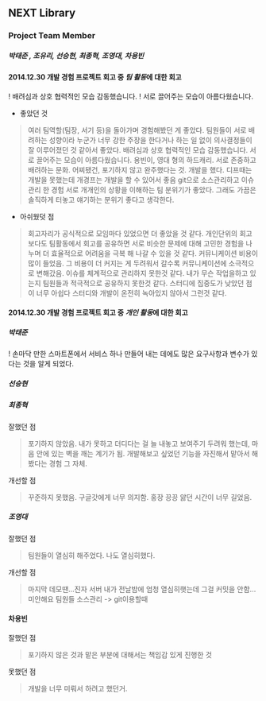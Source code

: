 NEXT Library
-----------------------
### Project Team Member
##### 박태준 , 조유리, 선승현, 최종혁, 조영대, 차용빈

#### 2014.12.30 개발 경험 프로젝트 회고 중 ***팀 활동***에 대한 회고

! 배려심과 상호 협력적인 모습 감동했습니다.
! 서로 끌어주는 모습이 아름다웠습니다.

+ 좋았던 것
> 여러 팀역할(팀장, 서기 등)을 돌아가며 경험해봤던 게 좋았다.
> 팀원들이 서로 배려하는 성향이라 누군가 너무 강한 주장을 한다거나 하는 일 없이 의사결정들이 잘 이루어졌던 것 같아서 좋았다.
> 배려심과 상호 협력적인 모습 감동했습니다.
> 서로 끌어주는 모습이 아름다웠습니다.
> 용빈이, 영대 형의 하드캐리.
> 서로 존중하고 배려하는 문화.
> 어찌됐건, 포기하지 않고 완주했다는 것.
> 개발을 했다.
> 디프때는 개발을 못했는데 개경프는 개발을 할 수 있어서 좋음
> git으로 소스관리하고 이슈관리 한 경험
> 서로 개개인의 상황을 이해하는 팀 분위기가 좋았다. 
> 그래도 가끔은 솔직하게 터놓고 얘기하는 분위기 좋다고 생각한다.

- 아쉬웠덧 점
> 회고자리가 공식적으로 모임마다 있었으면 더 좋았을 것 같다. 개인단위의 회고보다도 팀활동에서 회고를 공유하면 서로 비슷한 문제에 대해 고민한 경험을 나누며 더 효율적으로 어려움을 극복 해 나갈 수 있을 것 같다.
> 커뮤니케이션 비용이 많이 들었음.
> 그 비용이 더 커지는 게 두려워서 갈수록 커뮤니케이션에 소극적으로 변해갔음.
> 이슈를 체계적으로 관리하지 못한것 같다.
> 내가 무슨 작업을하고 있는지 팀원들과 적극적으로 공유하지 못한것 같다.
> 스터디에 집중도가 낮았던 점이 너무 아쉽다
> 스터디와 개발이 온전히 녹아있지 않아서 그런것 같다.


#### 2014.12.30 개발 경험 프로젝트 회고 중 ***개인 활동***에 대한 회고

##### 박태준
! 손마닥 만한 스마트폰에서 서비스 하나 만들어 내는 데에도 많은 요구사항과 변수가 있다는 것을 알게 되었다.

##### 선승현



##### 최종혁

잘했던 점
> 포기하지 않았음.
> 내가 못하고 더디다는 걸 늘 내놓고 보여주기 두려워 했는데, 마음 안에 있는 벽을 깨는 계기가 됨.
> 개발해보고 싶었던 기능을 자진해서 맡아서 해봤다는 경험 그 자체.

개선할 점
> 꾸준하지 못했음.
> 구글갓에게 너무 의지함.
> 홍장 끙끙 앓던 시간이 너무 길었음.

##### 조영대 

잘했던 점
> 팀원들이 열심히 해주었다.
> 나도 열심히했다.

개선할 점
> 마지막 데모땐...진자 서버 내가 전날밤에 엄청 열심히햇는데 그걸 커밋을 안함...
> 미안해요 팀원들
> 소스관리 -> git이용할때

#### 차용빈
잘했던 점 
> 포기하지 않은 것과 맡은 부분에 대해서는 책임감 있게 진행한 것

못했던 점
> 개발을 너무 미뤄서 하려고 했던거.
